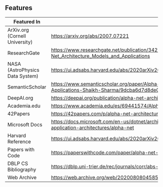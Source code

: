 ## Features

| Featured In | Links | 
| --------------- | --------------- | 
| ArXiv.org (Cornell University) | https://arxiv.org/abs/2007.07221 | 
| ResearchGate | https://www.researchgate.net/publication/342944681_Alpha-Net_Architecture_Models_and_Applications |
| NASA (AstroPhysics Data System) | https://ui.adsabs.harvard.edu/abs/2020arXiv200707221S/abstract |
| SemanticScholar | https://www.semanticscholar.org/paper/Alpha-Net%3A-Architecture%2C-Models%2C-and-Applications-Shaikh-Sharma/9dcba6d7d8de0050b71afaa7cfc0e21eb28ce4b4 |
| DeepAI.org | https://deepai.org/publication/alpha-net-architecture-models-and-applications |
| Academia.edu | https://www.academia.edu/es/69441574/Alpha_Net_Architecture_Models_and_Applications |
| 42Papers | https://42papers.com/p/alpha-net-architecture-models-and-applications |
| Microsoft Docs | https://docs.microsoft.com/en-us/dotnet/architecture/modern-web-apps-azure/common-web-application-architectures/alpha-net |
| Harvard Reference | https://ui.adsabs.harvard.edu/abs/2020arXiv200707221S/abstract |
| Papers with Code | https://paperswithcode.com/paper/alpha-net-architecture-models-and |
| DBLP CS Bibliography | https://dblp.uni-trier.de/rec/journals/corr/abs-2007-07221.html |
| Web Archive | https://web.archive.org/web/20200808045851/https://arxiv.org/ftp/arxiv/papers/2007/2007.07221.pdf |

